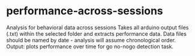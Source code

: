 # performance-across-sessions
Analysis for behavioral data across sessions
Takes all arduino output files (.txt) within the selected folder and extracts performance data.
Data files should be named by date - analysis will assume chronological order.
Output: plots performance over time for go no-nogo detection task.
